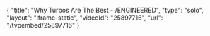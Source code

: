 {
    "title": "Why Turbos Are The Best - \/ENGINEERED",
    "type": "solo",
    "layout": "iframe-static",
    "videoId": "25897716",
    "url": "\/tvpembed\/25897716"
}